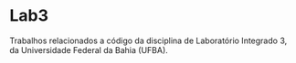 # Lab3
Trabalhos relacionados a código da disciplina de Laboratório Integrado 3, da Universidade Federal da Bahia (UFBA).
